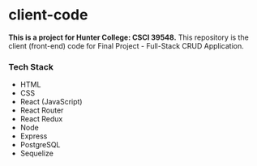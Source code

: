 # client-code

**This is a project for Hunter College: CSCI 39548.**
This repository is the client (front-end) code for Final Project - Full-Stack CRUD Application.

### Tech Stack

- HTML
- CSS
- React (JavaScript)
- React Router
- React Redux
- Node
- Express
- PostgreSQL
- Sequelize
